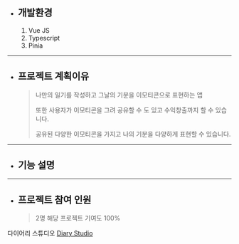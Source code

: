 * ## 개발환경
  1. Vue JS
  2. Typescript
  3. Pinia
------------
* ## 프로젝트 계획이유
  > 나만의 일기를 작성하고 그날의 기분을 이모티콘으로 표현하는 앱
  > 
  > 또한 사용자가 이모티콘을 그려 공유할 수 도 있고 수익창출까지 할 수 있습니다.
  > 
  > 공유된 다양한 이모티콘을 가지고 나의 기분을 다양하게 표현할 수 있습니다.
------------
* ## 기능 설명
  
------------
* ## 프로젝트 참여 인원
  > 2명 
  > 해당 프로젝트 기여도 100%
  
다이어리 스튜디오 [Diary Studio](http://leejehyeon.synology.me:8888)
